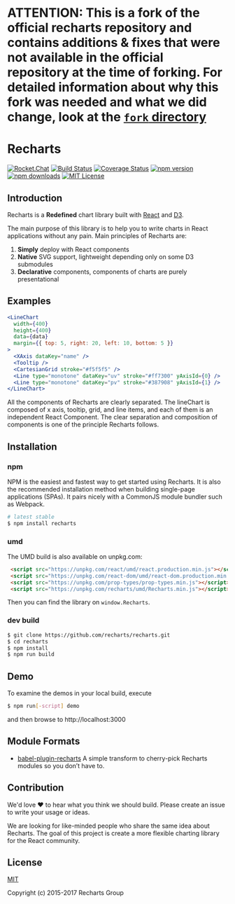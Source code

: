 # **ATTENTION**: This is a fork of the official recharts repository and contains additions & fixes that were not available in the official repository at the time of forking. For detailed information about why this fork was needed and what we did change, look at the **[`fork` directory](./fork)**

# Recharts

[![Rocket.Chat](https://demo.rocket.chat/images/join-chat.svg)](https://demo.rocket.chat/channel/recharts)
[![Build Status](https://travis-ci.org/recharts/recharts.svg)](https://travis-ci.org/recharts/recharts)
[![Coverage Status](https://coveralls.io/repos/recharts/recharts/badge.svg?branch=master&service=github)](https://coveralls.io/github/recharts/recharts?branch=master)
[![npm version](https://badge.fury.io/js/recharts.svg)](http://badge.fury.io/js/recharts)
[![npm downloads](https://img.shields.io/npm/dm/recharts.svg?style=flat-square)](https://www.npmjs.com/package/recharts)
[![MIT License](https://img.shields.io/badge/license-MIT-blue.svg?style=flat)](https://github.com/recharts/recharts/raw/master/LICENSE)

## Introduction

Recharts is a **Redefined** chart library built with [React](https://facebook.github.io/react/) and [D3](http://d3js.org).

The main purpose of this library is to help you to write charts in React applications without any pain. Main principles of Recharts are:

1. **Simply** deploy with React components
1. **Native** SVG support, lightweight depending only on some D3 submodules
1. **Declarative** components, components of charts are purely presentational

## Examples

```jsx
<LineChart
  width={400}
  height={400}
  data={data}
  margin={{ top: 5, right: 20, left: 10, bottom: 5 }}
>
  <XAxis dataKey="name" />
  <Tooltip />
  <CartesianGrid stroke="#f5f5f5" />
  <Line type="monotone" dataKey="uv" stroke="#ff7300" yAxisId={0} />
  <Line type="monotone" dataKey="pv" stroke="#387908" yAxisId={1} />
</LineChart>
```

All the components of Recharts are clearly separated. The lineChart is composed of x axis, tooltip, grid, and line items, and each of them is an independent React Component. The clear separation and composition of components is one of the principle Recharts follows.

## Installation

### npm

NPM is the easiest and fastest way to get started using Recharts. It is also the recommended installation method when building single-page applications (SPAs). It pairs nicely with a CommonJS module bundler such as Webpack.


```sh
# latest stable
$ npm install recharts
```


### umd

The UMD build is also available on unpkg.com:


```html
 <script src="https://unpkg.com/react/umd/react.production.min.js"></script>
 <script src="https://unpkg.com/react-dom/umd/react-dom.production.min.js"></script>
 <script src="https://unpkg.com/prop-types/prop-types.min.js"></script>
 <script src="https://unpkg.com/recharts/umd/Recharts.min.js"></script>
```

Then you can find the library on `window.Recharts`.

### dev build

```sh
$ git clone https://github.com/recharts/recharts.git
$ cd recharts
$ npm install
$ npm run build
```

## Demo

To examine the demos in your local build, execute


```sh
$ npm run[-script] demo
```

and then browse to http://localhost:3000

## Module Formats

- [babel-plugin-recharts](https://github.com/recharts/babel-plugin-recharts) A simple transform to cherry-pick Recharts modules so you don’t have to.

## Contribution

We'd love :heart: to hear what you think we should build. Please create an issue to write your usage or ideas.

We are looking for like-minded people who share the same idea about Recharts. The goal of this project is create a more flexible charting library for the  React community.

## License

[MIT](http://opensource.org/licenses/MIT)

Copyright (c) 2015-2017 Recharts Group

